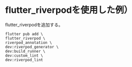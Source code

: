 # flutter_riverpodを使用した例）
flutter_riverpodを追加する。

```shell
flutter pub add \
flutter_riverpod \
riverpod_annotation \
dev:riverpod_generator \
dev:build_runner \
dev:custom_lint \
dev:riverpod_lint
```